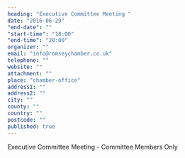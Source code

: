 ```yaml
---
heading: "Executive Committee Meeting "
date: "2016-06-29"
"end-date": ""
"start-time": "18:00"
"end-time": "20:00"
organizer: ""
email: "info@romseychamber.co.uk"
telephone: ""
website: ""
attachment: ""
place: "chamber-office"
address1: ""
address2: ""
city: ""
county: ""
country: ""
postcode: ""
published: true
---
```


Executive Committee Meeting - Committee Members Only